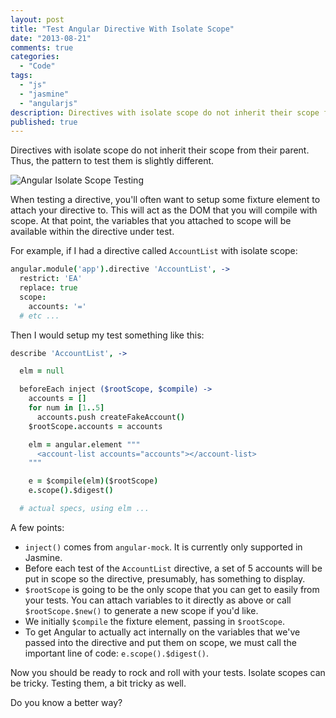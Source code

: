 ```yaml
---
layout: post
title: "Test Angular Directive With Isolate Scope"
date: "2013-08-21"
comments: true
categories:
  - "Code"
tags:
  - "js"
  - "jasmine"
  - "angularjs"
description: Directives with isolate scope do not inherit their scope from their parent.  Thus, the pattern to test them is slightly different.
published: true
---
```


Directives with isolate scope do not inherit their scope from their parent.  Thus, the pattern to test them is slightly different.

![Angular Isolate Scope Testing](http://i.imgur.com/wVBKD.png)

<!--more-->

When testing a directive, you'll often want to setup some fixture element to attach your directive to.  This will act as the DOM that you will compile with scope.  At that point, the variables that you attached to scope will be available within the directive under test.

For example, if I had a directive called `AccountList` with isolate scope:

```coffeescript account-list.coffee
angular.module('app').directive 'AccountList', ->
  restrict: 'EA'
  replace: true
  scope:
    accounts: '='
  # etc ...
```

Then I would setup my test something like this:

```coffeescript account-list.spec.coffee
describe 'AccountList', ->

  elm = null

  beforeEach inject ($rootScope, $compile) ->
    accounts = []
    for num in [1..5]
      accounts.push createFakeAccount()
    $rootScope.accounts = accounts

    elm = angular.element """
      <account-list accounts="accounts"></account-list>
    """

    e = $compile(elm)($rootScope)
    e.scope().$digest()

  # actual specs, using elm ...
```

A few points:

- `inject()` comes from `angular-mock`.  It is currently only supported in Jasmine.
- Before each test of the `AccountList` directive, a set of 5 accounts will be put in scope so the directive, presumably, has something to display.
- `$rootScope` is going to be the only scope that you can get to easily from your tests.  You can attach variables to it directly as above or call `$rootScope.$new()` to generate a new scope if you'd like.
- We initially `$compile` the fixture element, passing in `$rootScope`.
- To get Angular to actually act internally on the variables that we've passed into the directive and put them on scope, we must call the important line of code: `e.scope().$digest()`.

Now you should be ready to rock and roll with your tests.  Isolate scopes can be tricky.  Testing them, a bit tricky as well.

Do you know a better way?
